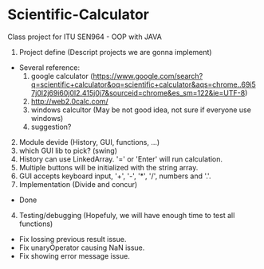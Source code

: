 # Scientific-Calculator
Class project for ITU SEN964 - OOP with JAVA

1. Project define (Descript projects we are gonna implement)
  * Several reference:
    1. google calculator (https://www.google.com/search?q=scientific+calculator&oq=scientific+calculator&aqs=chrome..69i57j0l2j69i60j0l2.415j0j7&sourceid=chrome&es_sm=122&ie=UTF-8)
    2. http://web2.0calc.com/
    3. windows calcultor (May be not good idea, not sure if everyone use windows)
    4. suggestion?
2. Module devide (History, GUI, functions, ...)
  1. which GUI lib to pick? (swing)
  3. History can use LinkedArray. '=' or 'Enter' will run calculation.
  4. Multiple buttons will be initialized with the string array.
  5. GUI accepts keyboard input, '+', '-', '*', '/', numbers and '.'.
3. Implementation (Divide and concur)
  * Done
4. Testing/debugging (Hopefuly, we will have enough time to test all functions)
  * Fix lossing previous result issue.
  * Fix unaryOperator causing NaN issue.
  * Fix showing error message issue.
